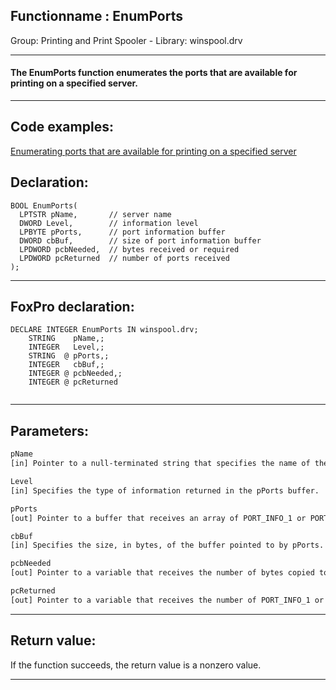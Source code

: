<link rel="stylesheet" type="text/css" href="../../css/win32api.css">  
<link rel="stylesheet" href="https://cdnjs.cloudflare.com/ajax/libs/font-awesome/4.7.0/css/font-awesome.min.css">

## Functionname : EnumPorts
Group: Printing and Print Spooler - Library: winspool.drv    
***  


#### The EnumPorts function enumerates the ports that are available for printing on a specified server.
***  


## Code examples:
[Enumerating ports that are available for printing on a specified server](../../samples/sample_334.md)  

## Declaration:
```foxpro  
BOOL EnumPorts(
  LPTSTR pName,       // server name
  DWORD Level,        // information level
  LPBYTE pPorts,      // port information buffer
  DWORD cbBuf,        // size of port information buffer
  LPDWORD pcbNeeded,  // bytes received or required
  LPDWORD pcReturned  // number of ports received
);  
```  
***  


## FoxPro declaration:
```foxpro  
DECLARE INTEGER EnumPorts IN winspool.drv;
	STRING    pName,;
	INTEGER   Level,;
	STRING  @ pPorts,;
	INTEGER   cbBuf,;
	INTEGER @ pcbNeeded,;
	INTEGER @ pcReturned
  
```  
***  


## Parameters:
```txt  
pName
[in] Pointer to a null-terminated string that specifies the name of the server whose printer ports you wish to enumerate.

Level
[in] Specifies the type of information returned in the pPorts buffer.

pPorts
[out] Pointer to a buffer that receives an array of PORT_INFO_1 or PORT_INFO_2 structures.

cbBuf
[in] Specifies the size, in bytes, of the buffer pointed to by pPorts.

pcbNeeded
[out] Pointer to a variable that receives the number of bytes copied to the pPorts buffer.

pcReturned
[out] Pointer to a variable that receives the number of PORT_INFO_1 or PORT_INFO_2 structures returned in the pPorts buffer.  
```  
***  


## Return value:
If the function succeeds, the return value is a nonzero value.  
***  

